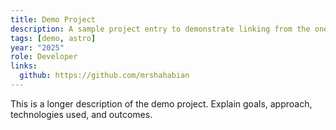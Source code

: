 ```yaml
---
title: Demo Project
description: A sample project entry to demonstrate linking from the one-page UI to a detail page.
tags: [demo, astro]
year: "2025"
role: Developer
links:
  github: https://github.com/mrshahabian
---
```


This is a longer description of the demo project. Explain goals, approach, technologies used, and outcomes.



